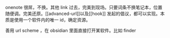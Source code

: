 onenote 很屌，不换。其他 link 过去，完美到现场。只要词条不换笔记本，位置随便调。完美还原。[[advanced-url]]以及[[hook]] 发起的倡议，都可以实现。本质是使用一个软件内的唯一 id，确定资源。

善用 url scheme ，在 obsidian 里面直接打开某软件。比如 finder
